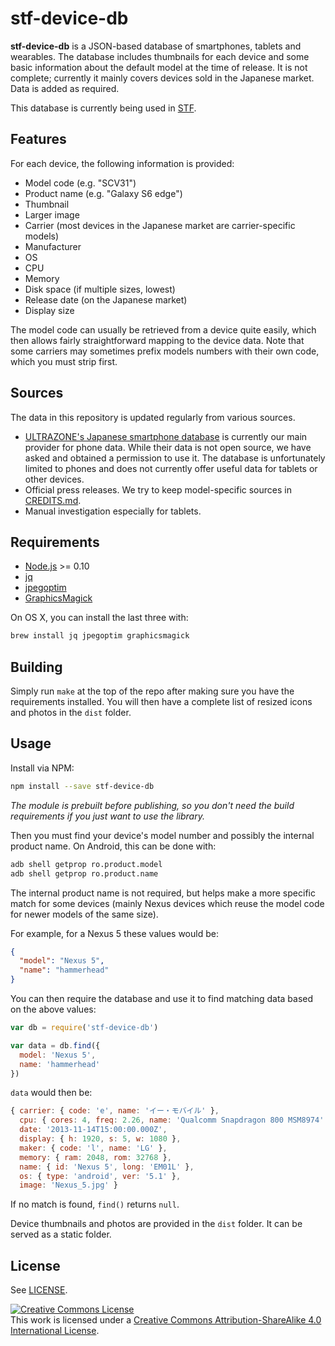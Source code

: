 # stf-device-db

**stf-device-db** is a JSON-based database of smartphones, tablets and wearables. The database includes thumbnails for each device and some basic information about the default model at the time of release. It is not complete; currently it mainly covers devices sold in the Japanese market. Data is added as required.

This database is currently being used in [STF](https://github.com/openstf/stf).

## Features

For each device, the following information is provided:

* Model code (e.g. "SCV31")
* Product name (e.g. "Galaxy S6 edge")
* Thumbnail
* Larger image
* Carrier (most devices in the Japanese market are carrier-specific models)
* Manufacturer
* OS
* CPU
* Memory
* Disk space (if multiple sizes, lowest)
* Release date (on the Japanese market)
* Display size

The model code can usually be retrieved from a device quite easily, which then allows fairly straightforward mapping to the device data. Note that some carriers may sometimes prefix models numbers with their own code, which you must strip first.

## Sources

The data in this repository is updated regularly from various sources.

* [ULTRAZONE's Japanese smartphone database](http://smartphone.ultra-zone.net/) is currently our main provider for phone data. While their data is not open source, we have asked and obtained a permission to use it. The database is unfortunately limited to phones and does not currently offer useful data for tablets or other devices.
* Official press releases. We try to keep model-specific sources in [CREDITS.md](CREDITS.md).
* Manual investigation especially for tablets.

## Requirements

* [Node.js](https://nodejs.org/) >= 0.10
* [jq](http://stedolan.github.io/jq/)
* [jpegoptim](https://github.com/tjko/jpegoptim)
* [GraphicsMagick](http://www.graphicsmagick.org/)

On OS X, you can install the last three with:

```bash
brew install jq jpegoptim graphicsmagick
```

## Building

Simply run `make` at the top of the repo after making sure you have the requirements installed. You will then have a complete list of resized icons and photos in the `dist` folder.

## Usage

Install via NPM:

```bash
npm install --save stf-device-db
```

_The module is prebuilt before publishing, so you don't need the build requirements if you just want to use the library._

Then you must find your device's model number and possibly the internal product name. On Android, this can be done with:

```bash
adb shell getprop ro.product.model
adb shell getprop ro.product.name
```

The internal product name is not required, but helps make a more specific match for some devices (mainly Nexus devices which reuse the model code for newer models of the same size).

For example, for a Nexus 5 these values would be:

```json
{
  "model": "Nexus 5",
  "name": "hammerhead"
}
```

You can then require the database and use it to find matching data based on the above values:

```javascript
var db = require('stf-device-db')

var data = db.find({
  model: 'Nexus 5',
  name: 'hammerhead'
})
```

`data` would then be:

```javascript
{ carrier: { code: 'e', name: 'イー・モバイル' },
  cpu: { cores: 4, freq: 2.26, name: 'Qualcomm Snapdragon 800 MSM8974' },
  date: '2013-11-14T15:00:00.000Z',
  display: { h: 1920, s: 5, w: 1080 },
  maker: { code: 'l', name: 'LG' },
  memory: { ram: 2048, rom: 32768 },
  name: { id: 'Nexus 5', long: 'EM01L' },
  os: { type: 'android', ver: '5.1' },
  image: 'Nexus_5.jpg' }
```

If no match is found, `find()` returns `null`.

Device thumbnails and photos are provided in the `dist` folder. It can be served as a static folder.

## License

See [LICENSE](LICENSE).

<a rel="license" href="http://creativecommons.org/licenses/by-sa/4.0/"><img alt="Creative Commons License" style="border-width:0" src="https://i.creativecommons.org/l/by-sa/4.0/88x31.png" /></a><br />This work is licensed under a <a rel="license" href="http://creativecommons.org/licenses/by-sa/4.0/">Creative Commons Attribution-ShareAlike 4.0 International License</a>.
